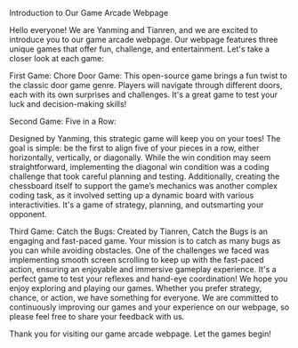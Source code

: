 Introduction to Our Game Arcade Webpage

Hello everyone! We are Yanming and Tianren, and we are excited to introduce you to our game arcade webpage. 
Our webpage features three unique games that offer fun, challenge, and entertainment. Let's take a closer look at each game:

First Game: Chore Door Game:
This open-source game brings a fun twist to the classic door game genre.
Players will navigate through different doors, each with its own surprises and challenges.
It's a great game to test your luck and decision-making skills!

Second Game: Five in a Row:

Designed by Yanming, this strategic game will keep you on your toes!
The goal is simple: be the first to align five of your pieces in a row, either horizontally, vertically, or diagonally.
While the win condition may seem straightforward, implementing the diagonal win condition was a coding challenge that took careful planning and testing.
Additionally, creating the chessboard itself to support the game’s mechanics was another complex coding task, as it involved setting up a dynamic board with various interactivities.
It's a game of strategy, planning, and outsmarting your opponent.

Third Game: Catch the Bugs:
Created by Tianren, Catch the Bugs is an engaging and fast-paced game.
Your mission is to catch as many bugs as you can while avoiding obstacles.
One of the challenges we faced was implementing smooth screen scrolling to keep up with the fast-paced action, ensuring an enjoyable and immersive gameplay experience.
It's a perfect game to test your reflexes and hand-eye coordination!
We hope you enjoy exploring and playing our games. Whether you prefer strategy, chance, or action, we have something for everyone. We are committed to continuously improving our games and your experience on our webpage, so please feel free to share your feedback with us.

Thank you for visiting our game arcade webpage. Let the games begin!

